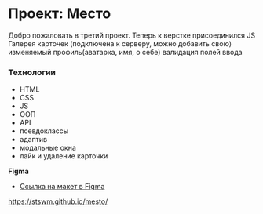 # Проект: Место

Добро пожаловать в третий проект.
Теперь к верстке присоединился JS
Галерея карточек (подключена к серверу, можно добавить свою)
изменяемый профиль(аватарка, имя, о себе) 
валидация полей ввода

### Технологии

* HTML
* CSS
* JS
* ООП
* API
* псевдоклассы
* адаптив
* модальные окна
* лайк и удаление карточки

**Figma**

* [Ссылка на макет в Figma](https://www.figma.com/file/2cn9N9jSkmxD84oJik7xL7/JavaScript.-Sprint-4?node-id=0%3A1)


https://stswm.github.io/mesto/
